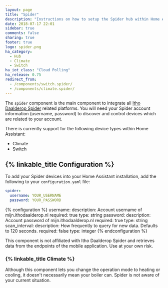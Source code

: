 ```yaml
---
layout: page
title: "Spider"
description: "Instructions on how to setup the Spider hub within Home Assistant."
date: 2018-07-17 22:01
sidebar: true
comments: false
sharing: true
footer: true
logo: spider.png
ha_category:
  - Hub
  - Climate
  - Switch
ha_iot_class: "Cloud Polling"
ha_release: 0.75
redirect_from:
  - /components/switch.spider/
  - /components/climate.spider/
---
```


The `spider` component is the main component to integrate all [Itho Daalderop Spider](https://www.ithodaalderop.nl/spider-thermostaat) related platforms. You will need your Spider account information (username, password) to discover and control devices which are related to your account.

There is currently support for the following device types within Home Assistant:

- Climate
- Switch

## {% linkable_title Configuration %}

To add your Spider devices into your Home Assistant installation, add the following to your `configuration.yaml` file:

```yaml
spider:
  username: YOUR_USERNAME
  password: YOUR_PASSWORD
```

{% configuration %}
username:
  description: Account username of mijn.ithodaalderop.nl
  required: true
  type: string
password:
  description: Account password of mijn.ithodaalderop.nl
  required: true
  type: string
scan_interval:
  description: How frequently to query for new data. Defaults to 120 seconds.
  required: false
  type: integer
{% endconfiguration %}

<p class='note warning'>
This component is not affiliated with Itho Daalderop Spider and retrieves data from the endpoints of the mobile application. Use at your own risk.
</p>

### {% linkable_title Climate %}

<p class='note'>
Although this component lets you change the operation mode to heating or cooling, it doesn't necessarily mean your boiler can. Spider is not aware of your current situation.
</p>